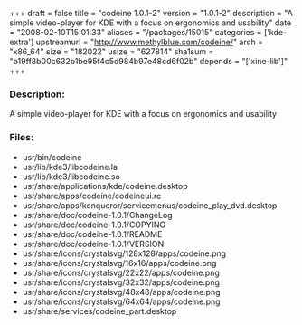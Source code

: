 +++
draft = false
title = "codeine 1.0.1-2"
version = "1.0.1-2"
description = "A simple video-player for KDE with a focus on ergonomics and usability"
date = "2008-02-10T15:01:33"
aliases = "/packages/15015"
categories = ['kde-extra']
upstreamurl = "http://www.methylblue.com/codeine/"
arch = "x86_64"
size = "182022"
usize = "627814"
sha1sum = "b19ff8b00c632b1be95f4c5d984b97e48cd6f02b"
depends = "['xine-lib']"
+++
### Description: 
A simple video-player for KDE with a focus on ergonomics and usability

### Files: 
* usr/bin/codeine
* usr/lib/kde3/libcodeine.la
* usr/lib/kde3/libcodeine.so
* usr/share/applications/kde/codeine.desktop
* usr/share/apps/codeine/codeineui.rc
* usr/share/apps/konqueror/servicemenus/codeine_play_dvd.desktop
* usr/share/doc/codeine-1.0.1/ChangeLog
* usr/share/doc/codeine-1.0.1/COPYING
* usr/share/doc/codeine-1.0.1/README
* usr/share/doc/codeine-1.0.1/VERSION
* usr/share/icons/crystalsvg/128x128/apps/codeine.png
* usr/share/icons/crystalsvg/16x16/apps/codeine.png
* usr/share/icons/crystalsvg/22x22/apps/codeine.png
* usr/share/icons/crystalsvg/32x32/apps/codeine.png
* usr/share/icons/crystalsvg/48x48/apps/codeine.png
* usr/share/icons/crystalsvg/64x64/apps/codeine.png
* usr/share/services/codeine_part.desktop
